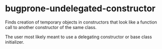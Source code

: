 bugprone-undelegated-constructor
================================

Finds creation of temporary objects in constructors that look like a
function call to another constructor of the same class.

The user most likely meant to use a delegating constructor or base class
initializer.
